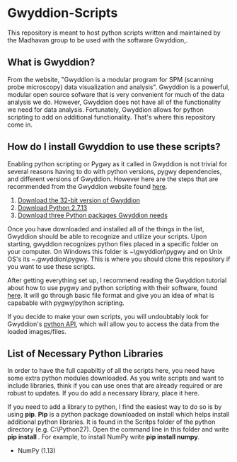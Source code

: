 # Gwyddion-Scripts

This repository is meant to host python scripts written and maintained by the Madhavan group to be used with the software Gwyddion,.

## What is Gwyddion? 

From the website, "Gwyddion is a modular program for SPM (scanning probe microscopy) data visualization and analysis". Gwyddion is a powerful, modular open source sofware that is very convenient for much of the data analysis we do. However, Gwyddion does not have all of the functionality we need for data analysis. Fortunately, Gwyddion allows for python scripting to add on additional functionality. That's where this repository come in.

## How do I install Gwyddion to use these scripts?

Enabling python scripting or Pygwy as it called in Gwyddion is not trivial for several reasons having to do with python versions, pygwy dependencies, and different versions of Gwyddion. However here are the steps that are recommended from the Gwyddion website found [here](http://gwyddion.net/documentation/user-guide-en/installation-ms-windows.html#installation-ms-windows-pygwy).

1. [Download the 32-bit version of Gwyddion](http://gwyddion.net/download.php#stable-windows)
2. [Download Python 2.7.13](https://www.python.org/downloads/release/python-2713/)
3. [Download three Python packages Gwyddion needs](https://sourceforge.net/projects/gwyddion/files/pygtk-win32/)

Once you have downloaded and installed all of the things in the list, Gwyddion should be able to recognize and utilize your scripts. Upon starting, gwyddion recognizes python files placed in a specific folder on your computer. On Windows this folder is ~\gwyddion\pygwy and on Unix OS's its ~\.gwyddion\pygwy. This is where you should clone this repository if you want to use these scripts.

After getting everything set up, I recommend reading the Gwyddion tutorial about how to use pygwy and python scripting with their software, found [here](http://gwyddion.net/documentation/user-guide-en/pygwy.html). It will go through basic file format and give you an idea of what is capabable with pygwy/python scripting.

If you decide to make your own scripts, you will undoubtably look for Gwyddion's [python API](http://gwyddion.net/documentation/head/pygwy/), which will allow you to access the data from the loaded images/files.

## List of Necessary Python Libraries

In order to have the full capabiltiy of all the scripts here, you need have some extra python modules downloaded. As you write scripts and want to include libraries, think if you can use ones that are already required or are robust to updates. If you do add a necessary library, place it here.

If you need to add a library to python, I find the easiest way to do so is by using **pip**. **Pip** is a python package downloaded on install which helps install additional python libraries. It is found in the Scritps folder of the python directory (e.g. C:\Python27). Open the command line in this folder and write **pip install <python library here>**. For example, to install NumPy write **pip install numpy**.

* NumPy (1.13)
